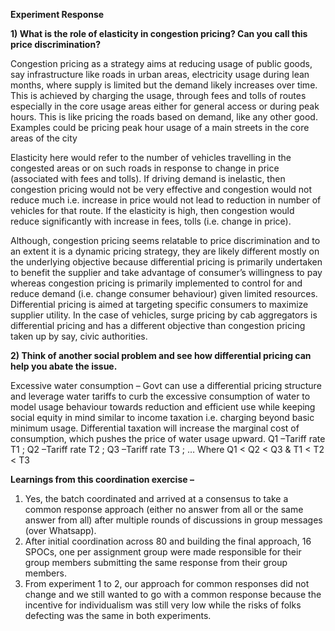 **Experiment Response**

**1) What is the role of elasticity in congestion pricing? Can you call this price discrimination?**

Congestion pricing as a strategy aims at reducing usage of public goods, say infrastructure like roads in urban areas, electricity usage during lean months, where supply is limited but the demand likely increases over time. This is achieved by charging the usage, through fees and tolls of routes especially in the core usage areas either for general access or during peak hours. This is like pricing the roads based on demand, like any other good. Examples could be pricing peak hour usage of a main streets in the core areas of the city

Elasticity here would refer to the number of vehicles travelling in the congested areas or on such roads in response to change in price (associated with fees and tolls).
If driving demand is inelastic, then congestion pricing would not be very effective and congestion would not reduce much i.e. increase in price would not lead to reduction in number of vehicles for that route. If the elasticity is high, then congestion would reduce significantly with increase in fees, tolls (i.e. change in price).

Although, congestion pricing seems relatable to price discrimination and to an extent it is a dynamic pricing strategy, they are likely different mostly on the underlying objective because differential pricing is primarily undertaken to benefit the supplier and take advantage of consumer’s willingness to pay whereas congestion pricing is primarily implemented to control for and reduce demand (i.e. change consumer behaviour) given limited resources. Differential pricing is aimed at targeting specific consumers to maximize supplier utility.
In the case of vehicles, surge pricing by cab aggregators is differential pricing and has a different objective than congestion pricing taken up by say, civic authorities.

**2) Think of another social problem and see how differential pricing can help you abate the issue.**

Excessive water consumption – Govt can use a differential pricing structure and leverage water tariffs to curb the excessive consumption of water to model usage behaviour towards reduction and efficient use while keeping social equity in mind similar to income taxation i.e. charging beyond basic minimum usage. 
Differential taxation will increase the marginal cost of consumption, which pushes the price of water usage upward. 
Q1 –Tariff rate T1 ; Q2 –Tariff rate T2 ; Q3 –Tariff rate T3 ; …
Where Q1 < Q2 < Q3 & T1 < T2 < T3

**Learnings from this coordination exercise –** 

1.	Yes, the batch coordinated and arrived at a consensus to take a common response approach (either no answer from all or the same answer from all) after multiple rounds of discussions in group messages (over Whatsapp).
2.	After initial coordination across 80 and building the final approach, 16 SPOCs, one per assignment group were made responsible for their group members submitting the same response from their group members.
3.	From experiment 1 to 2, our approach for common responses did not change and we still wanted to go with a common response because the incentive for individualism was still very low while the risks of folks defecting was the same in both experiments.


